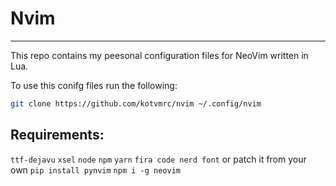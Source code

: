 # Nvim
---
This repo contains my peesonal configuration files for NeoVim written in Lua.

To use this conifg files run the following:
```bash
git clone https://github.com/kotvmrc/nvim ~/.config/nvim
```
## Requirements:
`ttf-dejavu`
`xsel`
`node`
`npm`
`yarn`
`fira code nerd font` or patch it from your own
`pip install pynvim`
`npm i -g neovim`
